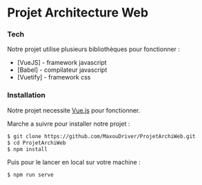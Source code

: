 # Projet Architecture Web

### Tech

Notre projet utilise plusieurs bibliothèques pour fonctionner :

* [VueJS] - framework javascript
* [Babel] - compilateur javascript
* [Vuetify] - framework css

### Installation

Notre projet necessite [Vue.js](https://nodejs.org/) pour fonctionner.

Marche a suivre pour installer notre projet  : 

```sh
$ git clone https://github.com/MaxouDriver/ProjetArchiWeb.git
$ cd ProjetArchiWeb
$ npm install
```

Puis pour le lancer en local sur votre machine :

```sh
$ npm run serve
```